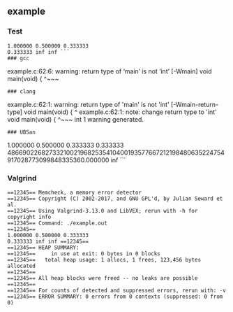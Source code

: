 ## example
### Test
```
1.000000 0.500000 0.333333 
0.333333 inf inf ```
### gcc
```
example.c:62:6: warning: return type of ‘main’ is not ‘int’ [-Wmain]
 void main(void) {
      ^~~~
```
### clang
```
example.c:62:1: warning: return type of 'main' is not 'int' [-Wmain-return-type]
void main(void) {
^
example.c:62:1: note: change return type to 'int'
void main(void) {
^~~~
int
1 warning generated.
```
### UBSan
```
1.000000 0.500000 0.333333 
0.333333 486690226827332100219682535410400193577667212198480635224754917028773099848335360.000000 inf ```
### Valgrind
```
==12345== Memcheck, a memory error detector
==12345== Copyright (C) 2002-2017, and GNU GPL'd, by Julian Seward et al.
==12345== Using Valgrind-3.13.0 and LibVEX; rerun with -h for copyright info
==12345== Command: ./example.out
==12345== 
1.000000 0.500000 0.333333 
0.333333 inf inf ==12345== 
==12345== HEAP SUMMARY:
==12345==     in use at exit: 0 bytes in 0 blocks
==12345==   total heap usage: 1 allocs, 1 frees, 123,456 bytes allocated
==12345== 
==12345== All heap blocks were freed -- no leaks are possible
==12345== 
==12345== For counts of detected and suppressed errors, rerun with: -v
==12345== ERROR SUMMARY: 0 errors from 0 contexts (suppressed: 0 from 0)
```
